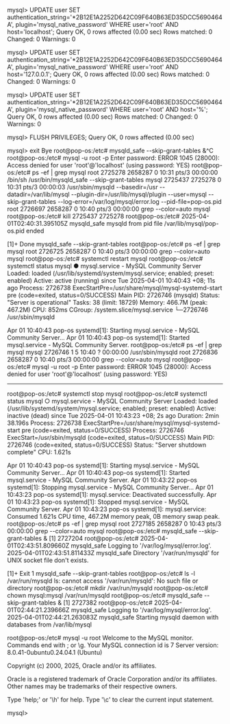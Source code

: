 mysql> UPDATE user SET authentication_string='*2B12E1A2252D642C09F640B63ED35DCC5690464A', plugin='mysql_native_password' WHERE user='root' AND host='localhost';
Query OK, 0 rows affected (0.00 sec)
Rows matched: 0  Changed: 0  Warnings: 0

mysql> UPDATE user SET authentication_string='*2B12E1A2252D642C09F640B63ED35DCC5690464A', plugin='mysql_native_password' WHERE user='root' AND host='127.0.0.1';
Query OK, 0 rows affected (0.00 sec)
Rows matched: 0  Changed: 0  Warnings: 0

mysql> UPDATE user SET authentication_string='*2B12E1A2252D642C09F640B63ED35DCC5690464A', plugin='mysql_native_password' WHERE user='root' AND host='%';
Query OK, 0 rows affected (0.00 sec)
Rows matched: 0  Changed: 0  Warnings: 0

mysql> FLUSH PRIVILEGES;
Query OK, 0 rows affected (0.00 sec)

mysql> exit
Bye
root@pop-os:/etc# mysqld_safe --skip-grant-tables &^C
root@pop-os:/etc# mysql -u root -p
Enter password: 
ERROR 1045 (28000): Access denied for user 'root'@'localhost' (using password: YES)
root@pop-os:/etc# ps -ef | grep mysql
root     2725278 2658287  0 10:31 pts/3    00:00:00 /bin/sh /usr/bin/mysqld_safe --skip-grant-tables
mysql    2725437 2725278  0 10:31 pts/3    00:00:03 /usr/sbin/mysqld --basedir=/usr --datadir=/var/lib/mysql --plugin-dir=/usr/lib/mysql/plugin --user=mysql --skip-grant-tables --log-error=/var/log/mysql/error.log --pid-file=pop-os.pid
root     2726697 2658287  0 10:40 pts/3    00:00:00 grep --color=auto mysql
root@pop-os:/etc# kill   2725437 2725278
root@pop-os:/etc# 2025-04-01T02:40:31.395105Z mysqld_safe mysqld from pid file /var/lib/mysql/pop-os.pid ended

[1]+  Done                    mysqld_safe --skip-grant-tables
root@pop-os:/etc# ps -ef | grep mysql
root     2726725 2658287  0 10:40 pts/3    00:00:00 grep --color=auto mysql
root@pop-os:/etc# systemctl restart mysql
root@pop-os:/etc# systemctl status mysql
● mysql.service - MySQL Community Server
     Loaded: loaded (/usr/lib/systemd/system/mysql.service; enabled; preset: enabled)
     Active: active (running) since Tue 2025-04-01 10:40:43 +08; 11s ago
    Process: 2726738 ExecStartPre=/usr/share/mysql/mysql-systemd-start pre (code=exited, status=0/SUCCESS)
   Main PID: 2726746 (mysqld)
     Status: "Server is operational"
      Tasks: 38 (limit: 18729)
     Memory: 466.7M (peak: 467.2M)
        CPU: 852ms
     CGroup: /system.slice/mysql.service
             └─2726746 /usr/sbin/mysqld

Apr 01 10:40:43 pop-os systemd[1]: Starting mysql.service - MySQL Community Server...
Apr 01 10:40:43 pop-os systemd[1]: Started mysql.service - MySQL Community Server.
root@pop-os:/etc# ps -ef | grep mysql
mysql    2726746       1  5 10:40 ?        00:00:00 /usr/sbin/mysqld
root     2726836 2658287  0 10:40 pts/3    00:00:00 grep --color=auto mysql
root@pop-os:/etc# mysql -u root -p
Enter password: 
ERROR 1045 (28000): Access denied for user 'root'@'localhost' (using password: YES)

---

root@pop-os:/etc# systemctl stop mysql
root@pop-os:/etc# systemctl status mysql
○ mysql.service - MySQL Community Server
     Loaded: loaded (/usr/lib/systemd/system/mysql.service; enabled; preset: enabled)
     Active: inactive (dead) since Tue 2025-04-01 10:43:23 +08; 2s ago
   Duration: 2min 38.196s
    Process: 2726738 ExecStartPre=/usr/share/mysql/mysql-systemd-start pre (code=exited, status=0/SUCCESS)
    Process: 2726746 ExecStart=/usr/sbin/mysqld (code=exited, status=0/SUCCESS)
   Main PID: 2726746 (code=exited, status=0/SUCCESS)
     Status: "Server shutdown complete"
        CPU: 1.621s

Apr 01 10:40:43 pop-os systemd[1]: Starting mysql.service - MySQL Community Server...
Apr 01 10:40:43 pop-os systemd[1]: Started mysql.service - MySQL Community Server.
Apr 01 10:43:22 pop-os systemd[1]: Stopping mysql.service - MySQL Community Server...
Apr 01 10:43:23 pop-os systemd[1]: mysql.service: Deactivated successfully.
Apr 01 10:43:23 pop-os systemd[1]: Stopped mysql.service - MySQL Community Server.
Apr 01 10:43:23 pop-os systemd[1]: mysql.service: Consumed 1.621s CPU time, 467.2M memory peak, 0B memory swap peak.
root@pop-os:/etc# ps -ef | grep mysql
root     2727185 2658287  0 10:43 pts/3    00:00:00 grep --color=auto mysql
root@pop-os:/etc# mysqld_safe --skip-grant-tables &
[1] 2727204
root@pop-os:/etc# 2025-04-01T02:43:51.809660Z mysqld_safe Logging to '/var/log/mysql/error.log'.
2025-04-01T02:43:51.811433Z mysqld_safe Directory '/var/run/mysqld' for UNIX socket file don't exists.

[1]+  Exit 1                  mysqld_safe --skip-grant-tables
root@pop-os:/etc# ls -l /var/run/mysqld
ls: cannot access '/var/run/mysqld': No such file or directory
root@pop-os:/etc# mkdir /var/run/mysqld
root@pop-os:/etc# chown mysql:mysql /var/run/mysqld
root@pop-os:/etc# mysqld_safe --skip-grant-tables &
[1] 2727382
root@pop-os:/etc# 2025-04-01T02:44:21.239666Z mysqld_safe Logging to '/var/log/mysql/error.log'.
2025-04-01T02:44:21.263083Z mysqld_safe Starting mysqld daemon with databases from /var/lib/mysql

root@pop-os:/etc# mysql -u root
Welcome to the MySQL monitor.  Commands end with ; or \g.
Your MySQL connection id is 7
Server version: 8.0.41-0ubuntu0.24.04.1 (Ubuntu)

Copyright (c) 2000, 2025, Oracle and/or its affiliates.

Oracle is a registered trademark of Oracle Corporation and/or its
affiliates. Other names may be trademarks of their respective
owners.

Type 'help;' or '\h' for help. Type '\c' to clear the current input statement.

mysql>
